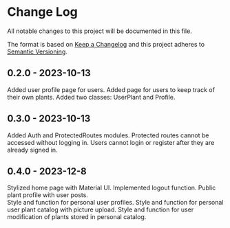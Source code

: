 
# Change Log
All notable changes to this project will be documented in this file.
 
The format is based on [Keep a Changelog](http://keepachangelog.com/)
and this project adheres to [Semantic Versioning](http://semver.org/).
 
## 0.2.0 - 2023-10-13
 
Added user profile page for users. Added page for users to keep track of their own plants. Added two classes: UserPlant and Profile.

## 0.3.0 - 2023-10-13
 
Added Auth and ProtectedRoutes modules. Protected routes cannot be accessed without logging in. Users cannot login or register after they are already signed in.

## 0.4.0 - 2023-12-8
 
Stylized home page with Material UI. Implemented logout function. Public plant profile with user posts.
<br>
Style and function for personal user profiles. Style and function for personal user plant catalog with picture upload. Style and function for user modification of plants stored in personal catalog.


